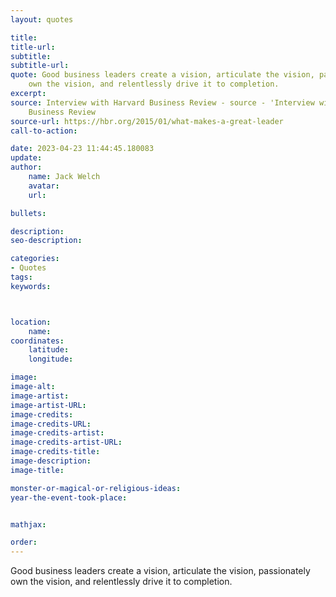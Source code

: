 ```yaml
---
layout: quotes

title:
title-url:
subtitle:
subtitle-url:
quote: Good business leaders create a vision, articulate the vision, passionately
    own the vision, and relentlessly drive it to completion.
excerpt:
source: Interview with Harvard Business Review - source - 'Interview with Harvard
    Business Review
source-url: https://hbr.org/2015/01/what-makes-a-great-leader
call-to-action:

date: 2023-04-23 11:44:45.180083
update:
author:
    name: Jack Welch
    avatar:
    url:

bullets:

description:
seo-description:

categories:
- Quotes
tags:
keywords:



location:
    name:
coordinates:
    latitude:
    longitude:

image:
image-alt:
image-artist:
image-artist-URL:
image-credits:
image-credits-URL:
image-credits-artist:
image-credits-artist-URL:
image-credits-title:
image-description:
image-title:

monster-or-magical-or-religious-ideas:
year-the-event-took-place:


mathjax:

order:
---
```

Good business leaders create a vision, articulate the vision, passionately own the vision, and relentlessly drive it to completion.